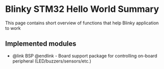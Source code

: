Blinky STM32 Hello World Summary
================================

This page contains short overview of functions that help Blinky application to work

Implemented modules
-------------------
  - @link BSP @endlink - Board support package for controlling on-board peripheral (LED/buzzers/sensors/etc.)
